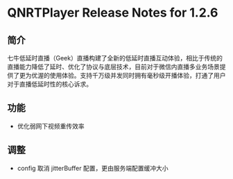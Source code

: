 # QNRTPlayer Release Notes for 1.2.6

## 简介
七牛低延时直播（Geek）直播构建了全新的低延时直播互动体验，相比于传统的直播能力降低了延时、优化了协议与底层技术，目前对于微信内直播多业务场景提供了更为优渥的使用体验。支持千万级并发同时拥有毫秒级开播体验，打通了用户对于直播低延时性的核心诉求。

## 功能
- 优化弱网下视频重传效率

## 调整
- config 取消 jitterBuffer 配置，更由服务端配置缓冲大小